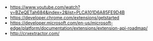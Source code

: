 - https://www.youtube.com/watch?v=BZeQETah684&index=2&list=PLCA101D6A85FE9D4B
- https://developer.chrome.com/extensions/getstarted
- https://developer.microsoft.com/en-us/microsoft-edge/platform/documentation/extensions/extension-api-roadmap/
- http://crxextractor.com/